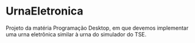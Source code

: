# UrnaEletronica
Projeto da matéria Programação Desktop, em que devemos implementar uma urna eletrônica similar à urna do simulador do TSE.
